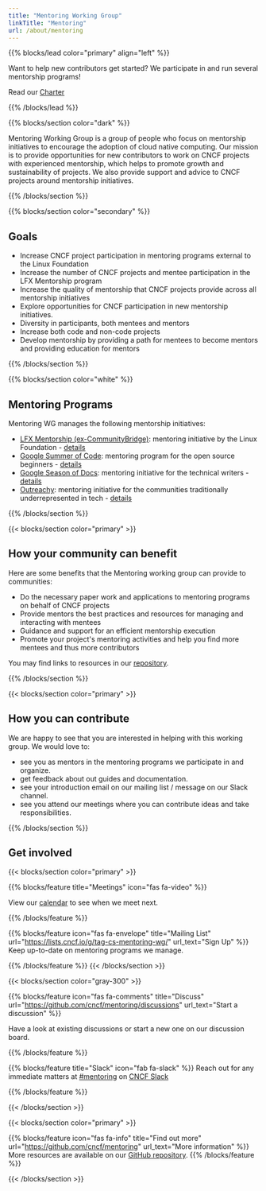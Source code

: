 ```yaml
---
title: "Mentoring Working Group"
linkTitle: "Mentoring"
url: /about/mentoring
---
```


{{% blocks/lead color="primary" align="left" %}}

Want to help new contributors get started? We participate in and run several mentorship programs!

Read our [Charter](https://github.com/cncf/tag-contributor-strategy/blob/main/mentoring/README.md)

{{% /blocks/lead %}}

<div class="section-group">

{{% blocks/section color="dark" %}}

Mentoring Working Group is a group of people who focus on mentorship initiatives to encourage the adoption of cloud native computing. Our mission is to provide opportunities for new contributors to work on CNCF projects with experienced mentorship, which helps to promote growth and sustainability of projects. We also provide support and advice to CNCF projects around mentorship initiatives.

{{% /blocks/section %}}

</div>
<div class="section-group">

{{% blocks/section color="secondary" %}}

## Goals

* Increase CNCF project participation in mentoring programs external to the Linux Foundation
* Increase the number of CNCF projects and mentee participation in the LFX Mentorship program
* Increase the quality of mentorship that CNCF projects provide across all mentorship initiatives
* Explore opportunities for CNCF participation in new mentorship initiatives.
* Diversity in participants, both mentees and mentors
* Increase both code and non-code projects
* Develop mentorship by providing a path for mentees to become mentors and providing education for mentors

{{% /blocks/section %}}

</div>
<div class="section-group">

{{% blocks/section color="white" %}}

## Mentoring Programs

<div>
Mentoring WG manages the following mentorship initiatives:

* [LFX Mentorship (ex-CommunityBridge)](https://mentorship.lfx.linuxfoundation.org): mentoring initiative by the Linux Foundation - [details](https://github.com/cncf/mentoring/tree/main/programs/lfx-mentorship#readme)
* [Google Summer of Code](https://summerofcode.withgoogle.com/): mentoring program for the open source beginners - [details](https://github.com/cncf/mentoring/tree/main/programs/summerofcode#readme)
* [Google Season of Docs](https://developers.google.com/season-of-docs): mentoring initiative for the technical writers - [details](https://github.com/cncf/mentoring/tree/main/programs/seasonofdocs#readme)
* [Outreachy](https://www.outreachy.org): mentoring initiative for the communities traditionally underrepresented in tech - [details](https://github.com/cncf/mentoring/tree/main/programs/outreachy#readme)

</div>

{{% /blocks/section %}}
</div>

<div class="section-group">
{{< blocks/section color="primary" >}}

## How your community can benefit

Here are some benefits that the Mentoring working group can provide to communities:

* Do the necessary paper work and applications to mentoring programs on behalf of CNCF projects
* Provide mentors the best practices and resources for managing and interacting with mentees 
* Guidance and support for an efficient mentorship execution
* Promote your project's mentoring activities and help you find more mentees and thus more contributors

You may find links to resources in our [repository](https://github.com/cncf/tag-contributor-strategy/blob/main/mentoring/README.md).

{{% /blocks/section %}}
</div>

<div class="section-group">
{{< blocks/section color="primary" >}}

## How you can contribute

We are happy to see that you are interested in helping with this working group. We would love to:

* see you as mentors in the mentoring programs we participate in and organize.
* get feedback about out guides and documentation.
* see your introduction email on our mailing list / message on our Slack channel.
* see you attend our meetings where you can contribute ideas and take responsibilities.

{{% /blocks/section %}}
</div>


<div class="section-group">

## Get involved

{{< blocks/section color="primary" >}}

{{% blocks/feature title="Meetings" icon="fas fa-video" %}}

<div>

View our [calendar](https://tockify.com/cncf.public.events/monthly?search=CNCF%20TAG%20Contributor%20Strategy%20Mentoring%20WG) to see when we meet next.

</div>
{{% /blocks/feature %}}

{{% blocks/feature icon="fas fa-envelope" title="Mailing List"
url="https://lists.cncf.io/g/tag-cs-mentoring-wg/" url_text="Sign Up"
%}}
Keep up-to-date on mentoring programs we manage.

{{% /blocks/feature %}}
{{< /blocks/section >}}

{{< blocks/section color="gray-300" >}}

{{% blocks/feature icon="fas fa-comments" title="Discuss" url="https://github.com/cncf/mentoring/discussions" url_text="Start a discussion"
%}}

Have a look at existing discussions or start a new one on our discussion board.

{{% /blocks/feature %}}

{{% blocks/feature title="Slack" icon="fab fa-slack" %}}
Reach out for any immediate matters at [#mentoring](https://cloud-native.slack.com/archives/CGPK98JNQ) on [CNCF Slack](https://slack.cncf.io)

{{% /blocks/feature %}}

{{< /blocks/section >}}

{{< blocks/section color="primary" >}}

{{% blocks/feature icon="fas fa-info" title="Find out more"
url="https://github.com/cncf/mentoring" url_text="More information"
%}}
More resources are available on our [GitHub repository](https://github.com/cncf/mentoring).
{{% /blocks/feature %}}

{{< /blocks/section >}}

</div>
